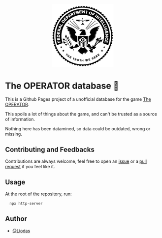 <div align="center">
    <img src="images/fdi_logo_black.png" width="200px" />
</div>

# The OPERATOR database 🎩

This is a Github Pages project of a unofficial database for the game [The OPERATOR](https://store.steampowered.com/app/1771980/The_Operator/).

This spoils a lot of things about the game, and can't be trusted as a source of information. 

Nothing here has been datamined, so data could be outdated, wrong or missing.

## Contributing and Feedbacks

Contributions are always welcome, feel free to open an [issue](https://github.com/TheOperatorDB/TheOperatorDB.github.io/issues) or a [pull request](https://github.com/TheOperatorDB/TheOperatorDB.github.io/pulls) if you feel like it.

## Usage

At the root of the repository, run:

```bash
  npx http-server
```

## Author

- [@Liodas](https://www.github.com/liodas)

